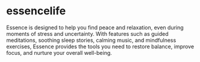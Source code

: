 # essencelife
Essence is designed to help you find peace and relaxation, even during moments of stress and uncertainty. With features such as guided meditations, soothing sleep stories, calming music, and mindfulness exercises, Essence provides the tools you need to restore balance, improve focus, and nurture your overall well-being.
